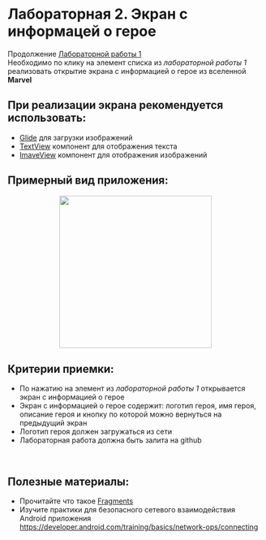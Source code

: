 # Лабораторная 2. Экран с информацей о герое

Продолжение [Лабораторной работы 1](./Lab01.md)
<br>
Необходимо по клику на элемент списка из _лабораторной работы 1_ реализовать открытие экрана с информацией о герое из вселенной **Marvel**

## При реализации экрана рекомендуется использовать:
- [Glide](https://github.com/bumptech/glide) для загрузки изображений
- [TextView](https://developer.android.com/reference/android/widget/TextView) компонент для отображения текста 
- [ImaveView](https://developer.android.com/reference/android/widget/ImageView) компонент для отображения изображений

## Примерный вид приложения:

<p align="center">
  <img src="../Images/marvel_hero.gif" width=300></img>
</p>

## Критерии приемки:
- По нажатию на элемент из _лабораторной работы 1_ открывается экран с информацией о герое
- Экран с информацией о герое содержит: логотип героя, имя героя, описание героя и кнопку по которой можно вернуться на предыдущий экран
- Логотип героя должен загружаться из сети
- Лабораторная работа должна быть залита на github

<br>

## Полезные материалы:

- Прочитайте что такое [Fragments](https://developer.android.com/guide/fragments)
- Изучите практики для безопасного сетевого взаимодействия Android приложения https://developer.android.com/training/basics/network-ops/connecting

